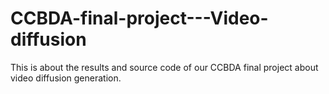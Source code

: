 # CCBDA-final-project---Video-diffusion
This is about the results and source code of our CCBDA final project about video diffusion generation.
